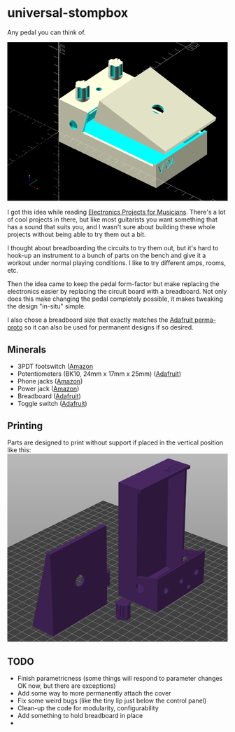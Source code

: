 # universal-stompbox
Any pedal you can think of.

![preview render of stompbox parts](overview_render.png)

I got this idea while reading [Electronics Projects for Musicians](https://archive.org/details/electronicprojec0000ande).  There's a lot of cool projects in there, but like most guitarists you want something that has a sound that suits you, and I wasn't sure about building these whole projects without being able to try them out a bit.

I thought about breadboarding the circuits to try them out, but it's hard to hook-up an instrument to a bunch of parts on the bench and give it a workout under normal playing conditions.  I like to try different amps, rooms, etc.

Then the idea came to keep the pedal form-factor but make replacing the electronics easier by replacing the circuit board with a breadboard.  Not only does this make changing the pedal completely possible, it makes tweaking the design "in-situ" simple.

I also chose a breadboard size that exactly matches the [Adafruit perma-proto](https://www.adafruit.com/product/571) so it can also be used for permanent designs if so desired.

## Minerals
* 3PDT footswitch ([Amazon](https://www.amazon.com/ESUPPORT-Guitar-Effect-Switch-Bypass/dp/B012CF181K/ref=sr_1_3?crid=3OFZ0CN4QBI8L&keywords=true%2Bbypass%2Bfootswitch&qid=1704382921&sprefix=true%2Bbypass%2Bfootswitch%2Caps%2C122&sr=8-3&th=1)
* Potentiometers (BK10, 24mm x 17mm x 25mm) ([Adafruit](https://www.adafruit.com/product/562))
* Phone jacks ([Amazon](https://www.amazon.com/6-35mm-Female-Microphone-Connector-Adapter/dp/B08MT66VPX/ref=sr_1_4?crid=277SYRYCNU1DJ&keywords=phone+jack+mono&qid=1704383187&sprefix=phone+jack+mono%2Caps%2C145&sr=8-4))
* Power jack ([Amazon](https://www.amazon.com/DIYhz-Socket-Female-Mounting-Connector/dp/B09W9SJ1B6/ref=sr_1_6?crid=1748WOZ1SW6FB&keywords=dc%2Bpower%2Bjack&qid=1704383393&s=industrial&sprefix=dc%2Bpower%2Bjack%2Cindustrial%2C152&sr=1-6&th=1))
* Breadboard ([Adafruit](https://www.adafruit.com/product/4539))
* Toggle switch ([Adafruit](https://www.adafruit.com/product/3221))

## Printing

Parts are designed to print without support if placed in the vertical position like this:
![parts in vertical orientation in slicing software](usb_complete_slicing.png)


## TODO

* Finish parametricness (some things will respond to parameter changes OK now, but there are exceptions)
* Add some way to more permanently attach the cover
* Fix some weird bugs (like the tiny lip just below the control panel)
* Clean-up the code for modularity, configurability
* Add something to hold breadboard in place
* 

